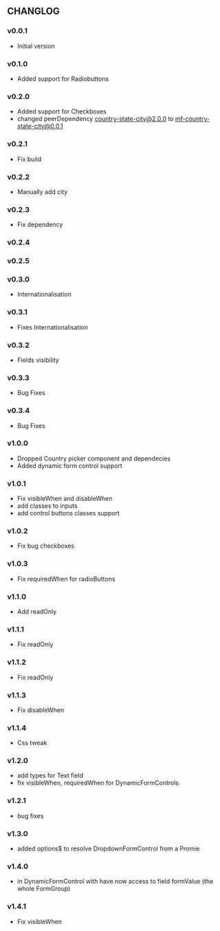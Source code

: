 ## CHANGLOG

### v0.0.1

- Initial version

### v0.1.0

- Added support for Radiobuttons

### v0.2.0

- Added support for Checkboxes
- changed peerDependency country-state-city@2.0.0 to mf-country-state-city@0.0.1

### v0.2.1

- Fix build

### v0.2.2

- Manually add city

### v0.2.3

- Fix dependency

### v0.2.4

### v0.2.5

### v0.3.0

- Internationalisation

### v0.3.1

- Fixes Internationalisation

### v0.3.2

- Fields visibility

### v0.3.3

- Bug Fixes

### v0.3.4

- Bug Fixes

### v1.0.0

- Dropped Country picker component and dependecies
- Added dynamic form control support

### v1.0.1
- Fix visibleWhen and disableWhen
- add classes to inputs
- add control buttons classes support

### v1.0.2
- Fix bug checkboxes

### v1.0.3
- Fix requiredWhen for radioButtons

### v1.1.0
- Add readOnly

### v1.1.1
- Fix readOnly

### v1.1.2
- Fix readOnly

### v1.1.3
- Fix disableWhen

### v1.1.4
- Css tweak

### v1.2.0
- add types for Text field
- fix visibleWhen, requiredWhen for DynamicFormControls

### v1.2.1
- bug fixes

### v1.3.0
- added options$ to resolve DropdownFormControl from a Promie

### v1.4.0
- in DynamicFormControl with have now access to field formValue (the whole FormGroup)

### v1.4.1
- Fix visibleWhen
